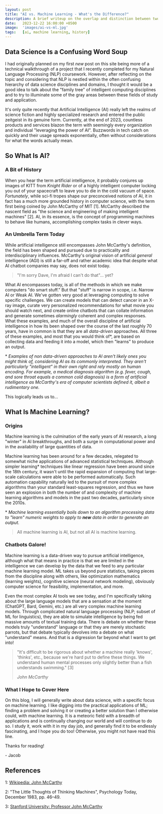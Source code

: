 ```yaml
---
layout: post
title: "AI vs. Machine Learning - What's the Difference?"
description: A brief writeup on the overlap and distinction between two of the buzziest topics of our time.
date:   2023-12-22 16:00:00 +0500
image:  'images/ai-vs-ml.jpg'
tags:   [ai, machine learning, history]
---
```


## Data Science Is a Confusing Word Soup
I had originally planned on my first _new_ post on this site being more of a technical walkthrough of a project that I recently completed for my Natural Language Processing (NLP) coursework. However, after reflecting on the topic and considering that NLP is nestled within the often confusing hierarchy of data science disciplines and domains, I thought it would be a good idea to talk about the "family tree" of intelligent computing disciplines and to try to illuminate some of the gray areas between these fields of study and application.

It's only quite recently that Artificial Intelligence (AI) really left the realms of science fiction and highly specialized research and entered the public zeitgeist in its genuine form. Currently, at the end of 2023, countless products and services blazon the term with seemingly every organization and individual "leveraging the power of AI". Buzzwords in tech catch on quickly and their usage spreads exponentially, often without considerations for what the words actually mean.

## So What Is AI?
### A Bit of History
When you hear the term artificial intelligence, it probably conjures up images of KITT from _Knight Rider_ or of a highly intelligent computer locking you out of your spacecraft to leave you to die in the cold vacuum of space. _Fortunately_, while sci-fi tropes shape our preconceived notions of AI, it in fact has a much more grounded history in computer science, with the term first being coined by John McCarthy of MIT \[1\]. McCarthy described the nascent field as "the science and engineering of making intelligent machines" \[2\]. AI, in its essence, is the concept of programming machines to behave like humans, accomplishing complex tasks in clever ways.
### An Umbrella Term Today
While artificial intelligence still encompasses John McCarthy's definition, the field has been shaped and pursued due to practicality and interdisciplinary influences. McCarthy's original vision of artificial _general_ intelligence (AGI) is still a far-off and rather academic idea that despite what AI chatbot companies may say, does not exist today.

> "I'm sorry Dave, I'm afraid I can't do that"... yet?

What AI encompasses today, is all of the methods in which we make computers "do smart stuff." But that "stuff" is narrow in scope, i.e. Narrow AI or Weak AI. We've gotten very good at leveraging computing to solve specific challenges. We can create models that can detect cancer in an X-ray image, curate very personalized recommendations for what movie you should watch next, and create online chatbots that can collate information and generate sometimes _alarmingly_ coherent and complex responses. What these examples, and much of the overall discipline of artificial intelligence in how its been shaped over the course of the last roughly 70 years, have in common is that they are all _data-driven_ approaches. All three of these examples, and most that you would think of\*, are based on collecting data and feeding it into a model, which then "learns" to produce an output.

\* _Examples of non data-driven approaches to AI aren't likely ones you might think of, considering AI as its commonly interpreted. They aren't particularly "intelligent" in their own right and rely mostly on human encoding. For example, a medical diagnosis algorithm (e.g. fever, cough, and sore throat equals a common cold diagnosis) is a form of artificial intelligence as McCarthy's era of computer scientists defined it, albeit a rudimentary one._

This logically leads us to...

## What Is Machine Learning?
### Origins
Machine learning is the culmination of the early years of AI research, a long "winter" in AI breakthroughs, and both a surge in computational power and in the availability of large quantities of data. 

Machine learning has been around for a few decades, relegated to somewhat niche applications of advanced statistical techniques. Although simpler learning\* techniques like linear regression have been around since the 18th century, it wasn't until the rapid expansion of computing that large-scale calculations were able to be performed automatically. Such automation capability naturally led to the pursuit of more complex algorithms than your standard least-squares regression, and thus we have seen an explosion in both the number of and complexity of machine learning algorithms and models in the past two decades, particularly since the 2010s.

\* _Machine learning essentially boils down to an algorithm processing data to "learn" numeric weights to apply to **new** data in order to generate an output._

> All machine learning is AI, but not all AI is machine learning.

### Chatbots Galore!
Machine learning is a data-driven way to pursue artificial intelligence, although what that means in practice is that we are limited in the intelligence we can develop by the data that we feed to any particular machine learning model. ML takes us beyond pure statistics, taking pieces from the discipline along with others, like optimization mathematics (learning weights), cognitive science (neural network modeling), obviously computer science for feasibility, implementation, and more. 

Even the most complex AI tools we see today, and I'm specifically talking about the large language models that are a sensation at the moment (ChatGPT, Bard, Gemini, etc.) are all very complex machine learning models. Through complicated natural language processing (NLP; subset of ML for linguistics), they are able to simulate intelligence by being fed massive amounts of textual training data. There is debate on whether these models truly "understand" language or that they are merely stochastic parrots, but that debate typically devolves into a debate on what "understand" means. And that is a digression far beyond what I want to get into!

> "It's difficult to be rigorous about whether a machine really 'knows', 'thinks', etc., because we're hard put to define these things. We understand human mental processes only slightly better than a fish understands swimming." \[3\]
>
><cite>John McCarthy</cite>

### What I Hope to Cover Here
On this blog, I will generally write about data science, with a specific focus on machine learning. I like digging into the practical applications of ML; finding a problem and solving it or creating a better solution than I otherwise could, with machine learning. It is a meteoric field with a breadth of applications and is continually changing our world and will continue to do so. I study it, work with it in my day job, and generally find it to be endlessly fascinating, and I hope you do too! Otherwise, you might not have read this line.

Thanks for reading!

\- Jacob

## References
1: [Wikipedia: John McCarthy](https://en.wikipedia.org/wiki/John_McCarthy_(computer_scientist))

2: "The Little Thoughts of Thinking Machines", Psychology Today, December 1983, pp. 46–49.

3: [Stanford University: Professor John McCarthy](http://jmc.stanford.edu/artificial-intelligence/what-is-ai/index.html)